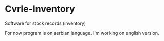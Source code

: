 # Cvrle-Inventory
Software for stock records (inventory)

For now program is on serbian language. I'm working on english version.
